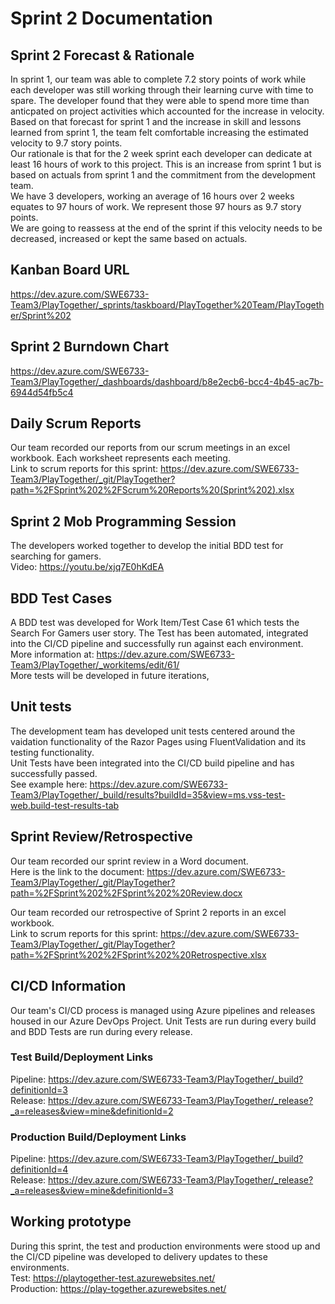 # Sprint 2 Documentation

## Sprint 2 Forecast & Rationale
In sprint 1, our team was able to complete 7.2 story points of work while each developer was still working through their learning curve with time to spare. The developer found that they were able to spend more time than anticpated on project activities which accounted for the increase in velocity.  
Based on that forecast for sprint 1 and the increase in skill and lessons learned from sprint 1, the team felt comfortable increasing the estimated velocity to 9.7 story points.  
Our rationale is that for the 2 week sprint each developer can dedicate at least 16 hours of work to this project. This is an increase from sprint 1 but is based on actuals from sprint 1 and the commitment from the development team.  
We have 3 developers, working an average of 16 hours over 2 weeks equates to 97 hours of work. We represent those 97 hours as 9.7 story points.  
We are going to reassess at the end of the sprint if this velocity needs to be decreased, increased or kept the same based on actuals.

## Kanban Board URL
https://dev.azure.com/SWE6733-Team3/PlayTogether/_sprints/taskboard/PlayTogether%20Team/PlayTogether/Sprint%202

## Sprint 2 Burndown Chart
https://dev.azure.com/SWE6733-Team3/PlayTogether/_dashboards/dashboard/b8e2ecb6-bcc4-4b45-ac7b-6944d54fb5c4

## Daily Scrum Reports
Our team recorded our reports from our scrum meetings in an excel workbook. Each worksheet represents each meeting.  
Link to scrum reports for this sprint: https://dev.azure.com/SWE6733-Team3/PlayTogether/_git/PlayTogether?path=%2FSprint%202%2FScrum%20Reports%20(Sprint%202).xlsx

## Sprint 2 Mob Programming Session
The developers worked together to develop the initial BDD test for searching for gamers.  
Video: https://youtu.be/xjq7E0hKdEA

## BDD Test Cases
A BDD test was developed for Work Item/Test Case 61 which tests the Search For Gamers user story. The Test has been automated, integrated into the CI/CD pipeline and successfully run against each environment.  
More information at: https://dev.azure.com/SWE6733-Team3/PlayTogether/_workitems/edit/61/  
More tests will be developed in future iterations,

## Unit tests
The development team has developed unit tests centered around the vaidation functionality of the Razor Pages using FluentValidation and its testing functionality.  
Unit Tests have been integrated into the CI/CD build pipeline and has successfully passed.  
See example here: https://dev.azure.com/SWE6733-Team3/PlayTogether/_build/results?buildId=35&view=ms.vss-test-web.build-test-results-tab

## Sprint Review/Retrospective
Our team recorded our sprint review in a Word document.  
Here is the link to the document: https://dev.azure.com/SWE6733-Team3/PlayTogether/_git/PlayTogether?path=%2FSprint%202%2FSprint%202%20Review.docx
  
Our team recorded our retrospective of Sprint 2 reports in an excel workbook.  
Link to scrum reports for this sprint: https://dev.azure.com/SWE6733-Team3/PlayTogether/_git/PlayTogether?path=%2FSprint%202%2FSprint%202%20Retrospective.xlsx

## CI/CD Information
Our team's CI/CD process is managed using Azure pipelines and releases housed in our Azure DevOps Project. Unit Tests are run during every build and BDD Tests are run during every release.

### Test Build/Deployment Links
Pipeline: https://dev.azure.com/SWE6733-Team3/PlayTogether/_build?definitionId=3  
Release: https://dev.azure.com/SWE6733-Team3/PlayTogether/_release?_a=releases&view=mine&definitionId=2  

### Production Build/Deployment Links
Pipeline: https://dev.azure.com/SWE6733-Team3/PlayTogether/_build?definitionId=4  
Release: https://dev.azure.com/SWE6733-Team3/PlayTogether/_release?_a=releases&view=mine&definitionId=3

## Working prototype
During this sprint, the test and production environments were stood up and the CI/CD pipeline was developed to delivery updates to these environments.  
Test: https://playtogether-test.azurewebsites.net/  
Production: https://play-together.azurewebsites.net/